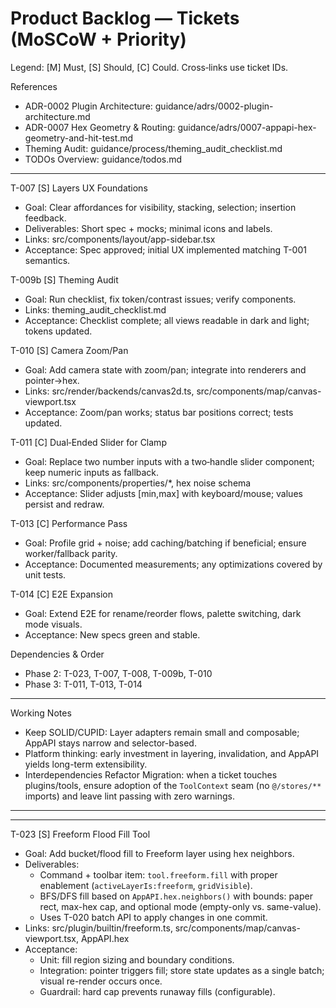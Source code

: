 # Product Backlog — Tickets (MoSCoW + Priority)

Legend: [M] Must, [S] Should, [C] Could. Cross‑links use ticket IDs.

References

- ADR-0002 Plugin Architecture: guidance/adrs/0002-plugin-architecture.md
- ADR-0007 Hex Geometry & Routing: guidance/adrs/0007-appapi-hex-geometry-and-hit-test.md
- Theming Audit: guidance/process/theming_audit_checklist.md
- TODOs Overview: guidance/todos.md

---

T-007 [S] Layers UX Foundations

- Goal: Clear affordances for visibility, stacking, selection; insertion feedback.
- Deliverables: Short spec + mocks; minimal icons and labels.
- Links: src/components/layout/app-sidebar.tsx
- Acceptance: Spec approved; initial UX implemented matching T-001 semantics.

T-009b [S] Theming Audit

- Goal: Run checklist, fix token/contrast issues; verify components.
- Links: theming_audit_checklist.md
- Acceptance: Checklist complete; all views readable in dark and light; tokens updated.

T-010 [S] Camera Zoom/Pan

- Goal: Add camera state with zoom/pan; integrate into renderers and pointer→hex.
- Links: src/render/backends/canvas2d.ts, src/components/map/canvas-viewport.tsx
- Acceptance: Zoom/pan works; status bar positions correct; tests updated.

T-011 [C] Dual‑Ended Slider for Clamp

- Goal: Replace two number inputs with a two‑handle slider component; keep numeric inputs as fallback.
- Links: src/components/properties/\*, hex noise schema
- Acceptance: Slider adjusts [min,max] with keyboard/mouse; values persist and redraw.

T-013 [C] Performance Pass

- Goal: Profile grid + noise; add caching/batching if beneficial; ensure worker/fallback parity.
- Acceptance: Documented measurements; any optimizations covered by unit tests.

T-014 [C] E2E Expansion

- Goal: Extend E2E for rename/reorder flows, palette switching, dark mode visuals.
- Acceptance: New specs green and stable.

Dependencies & Order

- Phase 2: T-023, T-007, T-008, T-009b, T-010
- Phase 3: T-011, T-013, T-014

---

Working Notes

- Keep SOLID/CUPID: Layer adapters remain small and composable; AppAPI stays narrow and selector-based.
- Platform thinking: early investment in layering, invalidation, and AppAPI yields long-term extensibility.
- Interdependencies Refactor Migration: when a ticket touches plugins/tools, ensure adoption of the `ToolContext` seam (no `@/stores/**` imports) and leave lint passing with zero warnings.

---

---

T-023 [S] Freeform Flood Fill Tool

- Goal: Add bucket/flood fill to Freeform layer using hex neighbors.
- Deliverables:
  - Command + toolbar item: `tool.freeform.fill` with proper enablement (`activeLayerIs:freeform`, `gridVisible`).
  - BFS/DFS fill based on `AppAPI.hex.neighbors()` with bounds: paper rect, max-hex cap, and optional mode (empty-only vs. same-value).
  - Uses T-020 batch API to apply changes in one commit.
- Links: src/plugin/builtin/freeform.ts, src/components/map/canvas-viewport.tsx, AppAPI.hex
- Acceptance:
  - Unit: fill region sizing and boundary conditions.
  - Integration: pointer triggers fill; store state updates as a single batch; visual re-render occurs once.
  - Guardrail: hard cap prevents runaway fills (configurable).
